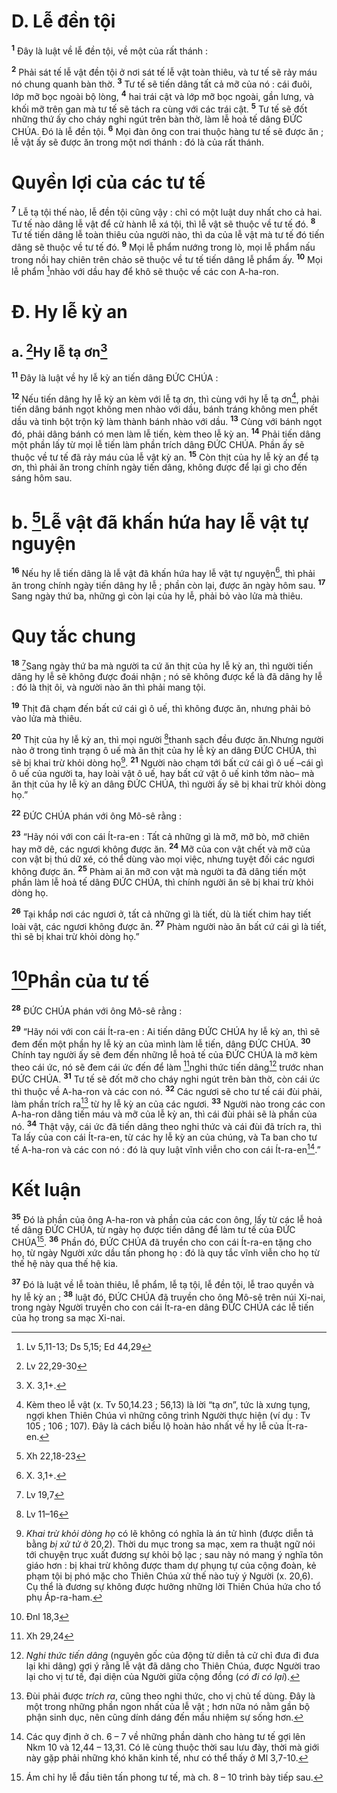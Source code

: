 # D. Lễ đền tội
<sup><b>1</b></sup> Đây là luật về lễ đền tội, về một của rất thánh :

<sup><b>2</b></sup> Phải sát tế lễ vật đền tội ở nơi sát tế lễ vật toàn thiêu, và tư tế sẽ rảy máu nó chung quanh bàn thờ. <sup><b>3</b></sup> Tư tế sẽ tiến dâng tất cả mỡ của nó : cái đuôi, lớp mỡ bọc ngoài bộ lòng, <sup><b>4</b></sup> hai trái cật và lớp mỡ bọc ngoài, gần lưng, và khối mỡ trên gan mà tư tế sẽ tách ra cùng với các trái cật. <sup><b>5</b></sup> Tư tế sẽ đốt những thứ ấy cho cháy nghi ngút trên bàn thờ, làm lễ hoả tế dâng ĐỨC CHÚA. Đó là lễ đền tội. <sup><b>6</b></sup> Mọi đàn ông con trai thuộc hàng tư tế sẽ được ăn ; lễ vật ấy sẽ được ăn trong một nơi thánh : đó là của rất thánh.

# Quyền lợi của các tư tế
<sup><b>7</b></sup> Lễ tạ tội thế nào, lễ đền tội cũng vậy : chỉ có một luật duy nhất cho cả hai. Tư tế nào dâng lễ vật để cử hành lễ xá tội, thì lễ vật sẽ thuộc về tư tế đó. <sup><b>8</b></sup> Tư tế tiến dâng lễ toàn thiêu của người nào, thì da của lễ vật mà tư tế đó tiến dâng sẽ thuộc về tư tế đó. <sup><b>9</b></sup> Mọi lễ phẩm nướng trong lò, mọi lễ phẩm nấu trong nồi hay chiên trên chảo sẽ thuộc về tư tế tiến dâng lễ phẩm ấy. <sup><b>10</b></sup> Mọi lễ phẩm [^1*]nhào với dầu hay để khô sẽ thuộc về các con A-ha-ron.

# Đ. Hy lễ kỳ an
## a. [^2*]Hy lễ tạ ơn[^1]
<sup><b>11</b></sup> Đây là luật về hy lễ kỳ an tiến dâng ĐỨC CHÚA :

<sup><b>12</b></sup> Nếu tiến dâng hy lễ kỳ an kèm với lễ tạ ơn, thì cùng với hy lễ tạ ơn[^2], phải tiến dâng bánh ngọt không men nhào với dầu, bánh tráng không men phết dầu và tinh bột trộn kỹ làm thành bánh nhào với dầu. <sup><b>13</b></sup> Cùng với bánh ngọt đó, phải dâng bánh có men làm lễ tiến, kèm theo lễ kỳ an. <sup><b>14</b></sup> Phải tiến dâng một phần lấy từ mọi lễ tiến làm phần trích dâng ĐỨC CHÚA. Phần ấy sẽ thuộc về tư tế đã rảy máu của lễ vật kỳ an. <sup><b>15</b></sup> Còn thịt của hy lễ kỳ an để tạ ơn, thì phải ăn trong chính ngày tiến dâng, không được để lại gì cho đến sáng hôm sau.

# b. [^3*]Lễ vật đã khấn hứa hay lễ vật tự nguyện
<sup><b>16</b></sup> Nếu hy lễ tiến dâng là lễ vật đã khấn hứa hay lễ vật tự nguyện[^3], thì phải ăn trong chính ngày tiến dâng hy lễ ; phần còn lại, được ăn ngày hôm sau. <sup><b>17</b></sup> Sang ngày thứ ba, những gì còn lại của hy lễ, phải bỏ vào lửa mà thiêu.

# Quy tắc chung
<sup><b>18</b></sup> [^4*]Sang ngày thứ ba mà người ta cứ ăn thịt của hy lễ kỳ an, thì người tiến dâng hy lễ sẽ không được đoái nhận ; nó sẽ không được kể là đã dâng hy lễ : đó là thịt ôi, và người nào ăn thì phải mang tội.

<sup><b>19</b></sup> Thịt đã chạm đến bất cứ cái gì ô uế, thì không được ăn, nhưng phải bỏ vào lửa mà thiêu.

<sup><b>20</b></sup> Thịt của hy lễ kỳ an, thì mọi người [^5*]thanh sạch đều được ăn.Nhưng người nào ở trong tình trạng ô uế mà ăn thịt của hy lễ kỳ an dâng ĐỨC CHÚA, thì sẽ bị khai trừ khỏi dòng họ[^4]. <sup><b>21</b></sup> Người nào chạm tới bất cứ cái gì ô uế –cái gì ô uế của người ta, hay loài vật ô uế, hay bất cứ vật ô uế kinh tởm nào– mà ăn thịt của hy lễ kỳ an dâng ĐỨC CHÚA, thì người ấy sẽ bị khai trừ khỏi dòng họ.”

<sup><b>22</b></sup> ĐỨC CHÚA phán với ông Mô-sê rằng :

<sup><b>23</b></sup> “Hãy nói với con cái Ít-ra-en : Tất cả những gì là mỡ, mỡ bò, mỡ chiên hay mỡ dê, các ngươi không được ăn. <sup><b>24</b></sup> Mỡ của con vật chết và mỡ của con vật bị thú dữ xé, có thể dùng vào mọi việc, nhưng tuyệt đối các ngươi không được ăn. <sup><b>25</b></sup> Phàm ai ăn mỡ con vật mà người ta đã dâng tiến một phần làm lễ hoả tế dâng ĐỨC CHÚA, thì chính người ăn sẽ bị khai trừ khỏi dòng họ.

<sup><b>26</b></sup> Tại khắp nơi các ngươi ở, tất cả những gì là tiết, dù là tiết chim hay tiết loài vật, các ngươi không được ăn. <sup><b>27</b></sup> Phàm người nào ăn bất cứ cái gì là tiết, thì sẽ bị khai trừ khỏi dòng họ.”

# [^6*]Phần của tư tế
<sup><b>28</b></sup> ĐỨC CHÚA phán với ông Mô-sê rằng :

<sup><b>29</b></sup> “Hãy nói với con cái Ít-ra-en : Ai tiến dâng ĐỨC CHÚA hy lễ kỳ an, thì sẽ đem đến một phần hy lễ kỳ an của mình làm lễ tiến, dâng ĐỨC CHÚA. <sup><b>30</b></sup> Chính tay người ấy sẽ đem đến những lễ hoả tế của ĐỨC CHÚA là mỡ kèm theo cái ức, nó sẽ đem cái ức đến để làm [^7*]nghi thức tiến dâng[^5] trước nhan ĐỨC CHÚA. <sup><b>31</b></sup> Tư tế sẽ đốt mỡ cho cháy nghi ngút trên bàn thờ, còn cái ức thì thuộc về A-ha-ron và các con nó. <sup><b>32</b></sup> Các ngươi sẽ cho tư tế cái đùi phải, làm phần trích ra[^6] từ hy lễ kỳ an của các ngươi. <sup><b>33</b></sup> Người nào trong các con A-ha-ron dâng tiến máu và mỡ của lễ kỳ an, thì cái đùi phải sẽ là phần của nó. <sup><b>34</b></sup> Thật vậy, cái ức đã tiến dâng theo nghi thức và cái đùi đã trích ra, thì Ta lấy của con cái Ít-ra-en, từ các hy lễ kỳ an của chúng, và Ta ban cho tư tế A-ha-ron và các con nó : đó là quy luật vĩnh viễn cho con cái Ít-ra-en[^7].”

# Kết luận
<sup><b>35</b></sup> Đó là phần của ông A-ha-ron và phần của các con ông, lấy từ các lễ hoả tế dâng ĐỨC CHÚA, từ ngày họ được tiến dâng để làm tư tế của ĐỨC CHÚA[^8]. <sup><b>36</b></sup> Phần đó, ĐỨC CHÚA đã truyền cho con cái Ít-ra-en tặng cho họ, từ ngày Người xức dầu tấn phong họ : đó là quy tắc vĩnh viễn cho họ từ thế hệ này qua thế hệ kia.

<sup><b>37</b></sup> Đó là luật về lễ toàn thiêu, lễ phẩm, lễ tạ tội, lễ đền tội, lễ trao quyền và hy lễ kỳ an ; <sup><b>38</b></sup> luật đó, ĐỨC CHÚA đã truyền cho ông Mô-sê trên núi Xi-nai, trong ngày Người truyền cho con cái Ít-ra-en dâng ĐỨC CHÚA các lễ tiến của họ trong sa mạc Xi-nai.

[^1]: X. 3,1+.
[^2]: Kèm theo lễ vật (x. Tv 50,14.23 ; 56,13) là lời “tạ ơn”, tức là xưng tụng, ngợi khen Thiên Chúa vì những công trình Người thực hiện (ví dụ : Tv 105 ; 106 ; 107). Đây là cách biểu lộ hoàn hảo nhất về hy lễ của Ít-ra-en.
[^3]: X. 3,1+.
[^4]: <i>Khai trừ khỏi dòng họ</i> có lẽ không có nghĩa là án tử hình (được diễn tả bằng <i>bị xử tử</i> ở 20,2). Thời du mục trong sa mạc, xem ra thuật ngữ nói tới chuyện trục xuất đương sự khỏi bộ lạc ; sau này nó mang ý nghĩa tôn giáo hơn : bị khai trừ không được tham dự phụng tự của cộng đoàn, kẻ phạm tội bị phó mặc cho Thiên Chúa xử thế nào tuỳ ý Người (x. 20,6). Cụ thể là đương sự không được hưởng những lời Thiên Chúa hứa cho tổ phụ Áp-ra-ham.
[^5]: <i>Nghi thức tiến dâng</i> (nguyên gốc của động từ diễn tả cử chỉ đưa đi đưa lại khi dâng) gợi ý rằng lễ vật đã dâng cho Thiên Chúa, được Người trao lại cho vị tư tế, đại diện của Người giữa cộng đồng (<i>có đi có lại</i>).
[^6]: Đùi phải được <i>trích ra</i>, cũng theo nghi thức, cho vị chủ tế dùng. Đây là một trong những phần ngon nhất của lễ vật ; hơn nữa nó nằm gần bộ phận sinh dục, nên cũng dính dáng đến mầu nhiệm sự sống hơn.
[^7]: Các quy định ở ch. 6 – 7 về những phần dành cho hàng tư tế gợi lên Nkm 10 và 12,44 – 13,31. Có lẽ cùng thuộc thời sau lưu đày, thời mà giới này gặp phải những khó khăn kinh tế, như có thể thấy ở Ml 3,7-10.
[^8]: Ám chỉ hy lễ đầu tiên tấn phong tư tế, mà ch. 8 – 10 trình bày tiếp sau.
[^1*]: Lv 5,11-13; Ds 5,15; Ed 44,29
[^2*]: Lv 22,29-30
[^3*]: Xh 22,18-23
[^4*]: Lv 19,7
[^5*]: Lv 11–16
[^6*]: Đnl 18,3
[^7*]: Xh 29,24
